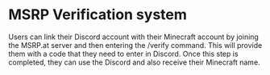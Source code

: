 # MSRP Verification system
Users can link their Discord account with their Minecraft account by joining the MSRP.at server and then entering the /verify command. 
This will provide them with a code that they need to enter in Discord. Once this step is completed, they can use the Discord and also receive their Minecraft name.




